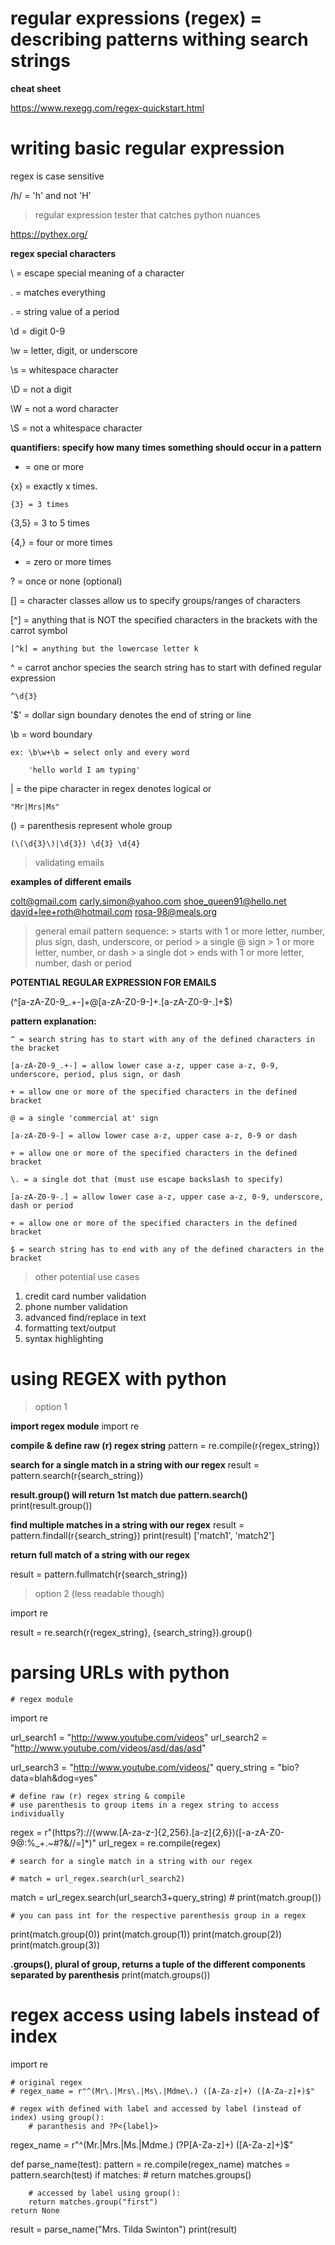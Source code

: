 # regular expressions (regex) = describing patterns withing search strings

__cheat sheet__

https://www.rexegg.com/regex-quickstart.html

# writing basic regular expression

regex is case sensitive

/h/ = 'h' and not 'H'

> regular expression tester that catches python nuances

https://pythex.org/

__regex special characters__

\ = escape special meaning of a character

. = matches everything

\. = string value of a period

\d = digit 0-9

\w = letter, digit, or underscore

\s = whitespace character

\D = not a digit

\W = not a word character

\S = not a whitespace character

__quantifiers: specify how many times something should occur in a pattern__

+ = one or more

{x} = exactly x times.

    {3} = 3 times

{3,5} = 3 to 5 times

{4,} = four or more times

* = zero or more times

? = once or none (optional)

[] = character classes allow us to specify groups/ranges of characters

[^] = anything that is NOT the specified characters in the brackets with the carrot symbol

    [^k] = anything but the lowercase letter k

^ = carrot anchor species the search string has to start with defined regular expression

    ^\d{3}

'$' = dollar sign boundary denotes the end of string or line

\b = word boundary

    ex: \b\w+\b = select only and every word

        'hello world I am typing'

| = the pipe character in regex denotes logical or 

    "Mr|Mrs|Ms"

() = parenthesis represent whole group

    (\(\d{3}\)|\d{3}) \d{3} \d{4}

> validating emails

__examples of different emails__

colt@gmail.com
carly.simon@yahoo.com
shoe_queen91@hello.net
david+lee+roth@hotmail.com
rosa-98@meals.org

> general email pattern sequence:
    > starts with 1 or more letter, number, plus sign, dash, underscore, or period
    > a single @ sign
    > 1 or more letter, number, or dash
    > a single dot
    > ends with 1 or more letter, number, dash or period

__POTENTIAL REGULAR EXPRESSION FOR EMAILS__

(^[a-zA-Z0-9_.+-]+@[a-zA-Z0-9-]+\.[a-zA-Z0-9-.]+$)

__pattern explanation:__

    ^ = search string has to start with any of the defined characters in the bracket

    [a-zA-Z0-9_.+-] = allow lower case a-z, upper case a-z, 0-9, underscore, period, plus sign, or dash

    + = allow one or more of the specified characters in the defined bracket

    @ = a single 'commercial at' sign

    [a-zA-Z0-9-] = allow lower case a-z, upper case a-z, 0-9 or dash

    + = allow one or more of the specified characters in the defined bracket

    \. = a single dot that (must use escape backslash to specify)

    [a-zA-Z0-9-.] = allow lower case a-z, upper case a-z, 0-9, underscore, dash or period

    + = allow one or more of the specified characters in the defined bracket

    $ = search string has to end with any of the defined characters in the bracket

> other potential use cases

1. credit card number validation
2. phone number validation
3. advanced find/replace in text
4. formatting text/output
5. syntax highlighting

# using REGEX with python

> option 1

__import regex module__
import re

__compile & define raw (r) regex string__
pattern = re.compile(r{regex_string})

__search for a single match in a string with our regex__
result = pattern.search(r{search_string})

__result.group() will return 1st match due pattern.search()__
print(result.group())

__find multiple matches in a string with our regex__
result = pattern.findall(r{search_string})
print(result) ['match1', 'match2']

__return full match of a string with our regex__

result = pattern.fullmatch(r{search_string})

> option 2 (less readable though)

import re

result = re.search(r{regex_string}, {search_string}).group()

# parsing URLs with python

    # regex module
import re

url_search1 = "http://www.youtube.com/videos"
url_search2 = "http://www.youtube.com/videos/asd/das/asd"

url_search3 = "http://www.youtube.com/videos/"
query_string = "bio?data=blah&dog=yes"

    # define raw (r) regex string & compile
    # use parenthesis to group items in a regex string to access individually
regex = r"(https?)://(www\.[A-za-z-]{2,256}\.[a-z]{2,6})([-a-zA-Z0-9@:%_\+.~#?&//=]*)"
url_regex = re.compile(regex)

    # search for a single match in a string with our regex

    # match = url_regex.search(url_search2)
match = url_regex.search(url_search3+query_string)
    # print(match.group())

    # you can pass int for the respective parenthesis group in a regex
print(match.group(0))
print(match.group(1))
print(match.group(2))
print(match.group(3))

__.groups(), plural of group, returns a tuple of the different components separated by parenthesis__
print(match.groups())

# regex access using labels instead of index

import re

    # original regex
    # regex_name = r"^(Mr\.|Mrs\.|Ms\.|Mdme\.) ([A-Za-z]+) ([A-Za-z]+)$"

    # regex with defined with label and accessed by label (instead of index) using group():
        # paranthesis and ?P<{label}>
regex_name = r"^(Mr\.|Mrs\.|Ms\.|Mdme\.) (?P<first>[A-Za-z]+) ([A-Za-z]+)$"

def parse_name(test):
    pattern = re.compile(regex_name)
    matches = pattern.search(test)
    if matches:
        # return matches.groups()

        # accessed by label using group():
        return matches.group("first")
    return None

result = parse_name("Mrs. Tilda Swinton")
print(result)